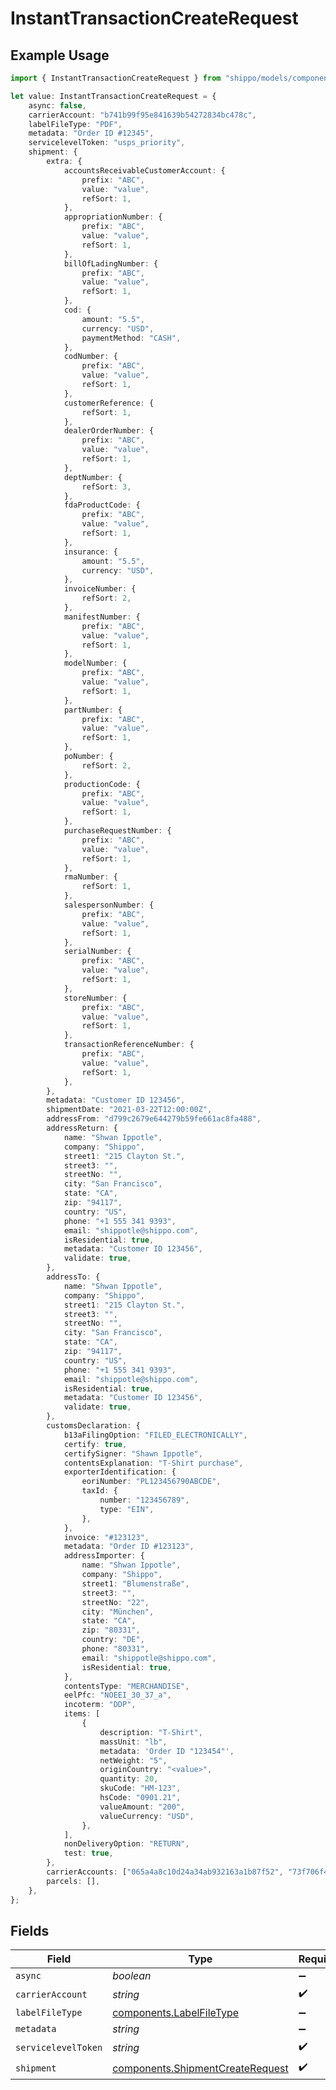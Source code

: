 # InstantTransactionCreateRequest

## Example Usage

```typescript
import { InstantTransactionCreateRequest } from "shippo/models/components";

let value: InstantTransactionCreateRequest = {
    async: false,
    carrierAccount: "b741b99f95e841639b54272834bc478c",
    labelFileType: "PDF",
    metadata: "Order ID #12345",
    servicelevelToken: "usps_priority",
    shipment: {
        extra: {
            accountsReceivableCustomerAccount: {
                prefix: "ABC",
                value: "value",
                refSort: 1,
            },
            appropriationNumber: {
                prefix: "ABC",
                value: "value",
                refSort: 1,
            },
            billOfLadingNumber: {
                prefix: "ABC",
                value: "value",
                refSort: 1,
            },
            cod: {
                amount: "5.5",
                currency: "USD",
                paymentMethod: "CASH",
            },
            codNumber: {
                prefix: "ABC",
                value: "value",
                refSort: 1,
            },
            customerReference: {
                refSort: 1,
            },
            dealerOrderNumber: {
                prefix: "ABC",
                value: "value",
                refSort: 1,
            },
            deptNumber: {
                refSort: 3,
            },
            fdaProductCode: {
                prefix: "ABC",
                value: "value",
                refSort: 1,
            },
            insurance: {
                amount: "5.5",
                currency: "USD",
            },
            invoiceNumber: {
                refSort: 2,
            },
            manifestNumber: {
                prefix: "ABC",
                value: "value",
                refSort: 1,
            },
            modelNumber: {
                prefix: "ABC",
                value: "value",
                refSort: 1,
            },
            partNumber: {
                prefix: "ABC",
                value: "value",
                refSort: 1,
            },
            poNumber: {
                refSort: 2,
            },
            productionCode: {
                prefix: "ABC",
                value: "value",
                refSort: 1,
            },
            purchaseRequestNumber: {
                prefix: "ABC",
                value: "value",
                refSort: 1,
            },
            rmaNumber: {
                refSort: 1,
            },
            salespersonNumber: {
                prefix: "ABC",
                value: "value",
                refSort: 1,
            },
            serialNumber: {
                prefix: "ABC",
                value: "value",
                refSort: 1,
            },
            storeNumber: {
                prefix: "ABC",
                value: "value",
                refSort: 1,
            },
            transactionReferenceNumber: {
                prefix: "ABC",
                value: "value",
                refSort: 1,
            },
        },
        metadata: "Customer ID 123456",
        shipmentDate: "2021-03-22T12:00:00Z",
        addressFrom: "d799c2679e644279b59fe661ac8fa488",
        addressReturn: {
            name: "Shwan Ippotle",
            company: "Shippo",
            street1: "215 Clayton St.",
            street3: "",
            streetNo: "",
            city: "San Francisco",
            state: "CA",
            zip: "94117",
            country: "US",
            phone: "+1 555 341 9393",
            email: "shippotle@shippo.com",
            isResidential: true,
            metadata: "Customer ID 123456",
            validate: true,
        },
        addressTo: {
            name: "Shwan Ippotle",
            company: "Shippo",
            street1: "215 Clayton St.",
            street3: "",
            streetNo: "",
            city: "San Francisco",
            state: "CA",
            zip: "94117",
            country: "US",
            phone: "+1 555 341 9393",
            email: "shippotle@shippo.com",
            isResidential: true,
            metadata: "Customer ID 123456",
            validate: true,
        },
        customsDeclaration: {
            b13aFilingOption: "FILED_ELECTRONICALLY",
            certify: true,
            certifySigner: "Shawn Ippotle",
            contentsExplanation: "T-Shirt purchase",
            exporterIdentification: {
                eoriNumber: "PL123456790ABCDE",
                taxId: {
                    number: "123456789",
                    type: "EIN",
                },
            },
            invoice: "#123123",
            metadata: "Order ID #123123",
            addressImporter: {
                name: "Shwan Ippotle",
                company: "Shippo",
                street1: "Blumenstraße",
                street3: "",
                streetNo: "22",
                city: "München",
                state: "CA",
                zip: "80331",
                country: "DE",
                phone: "80331",
                email: "shippotle@shippo.com",
                isResidential: true,
            },
            contentsType: "MERCHANDISE",
            eelPfc: "NOEEI_30_37_a",
            incoterm: "DDP",
            items: [
                {
                    description: "T-Shirt",
                    massUnit: "lb",
                    metadata: 'Order ID "123454"',
                    netWeight: "5",
                    originCountry: "<value>",
                    quantity: 20,
                    skuCode: "HM-123",
                    hsCode: "0901.21",
                    valueAmount: "200",
                    valueCurrency: "USD",
                },
            ],
            nonDeliveryOption: "RETURN",
            test: true,
        },
        carrierAccounts: ["065a4a8c10d24a34ab932163a1b87f52", "73f706f4bdb94b54a337563840ce52b0"],
        parcels: [],
    },
};
```

## Fields

| Field                                                                                | Type                                                                                 | Required                                                                             | Description                                                                          | Example                                                                              |
| ------------------------------------------------------------------------------------ | ------------------------------------------------------------------------------------ | ------------------------------------------------------------------------------------ | ------------------------------------------------------------------------------------ | ------------------------------------------------------------------------------------ |
| `async`                                                                              | *boolean*                                                                            | :heavy_minus_sign:                                                                   | N/A                                                                                  | false                                                                                |
| `carrierAccount`                                                                     | *string*                                                                             | :heavy_check_mark:                                                                   | N/A                                                                                  | b741b99f95e841639b54272834bc478c                                                     |
| `labelFileType`                                                                      | [components.LabelFileType](../../models/components/labelfiletype.md)                 | :heavy_minus_sign:                                                                   | N/A                                                                                  | PDF                                                                                  |
| `metadata`                                                                           | *string*                                                                             | :heavy_minus_sign:                                                                   | N/A                                                                                  | Order ID #12345                                                                      |
| `servicelevelToken`                                                                  | *string*                                                                             | :heavy_check_mark:                                                                   | N/A                                                                                  | usps_priority                                                                        |
| `shipment`                                                                           | [components.ShipmentCreateRequest](../../models/components/shipmentcreaterequest.md) | :heavy_check_mark:                                                                   | N/A                                                                                  |                                                                                      |
